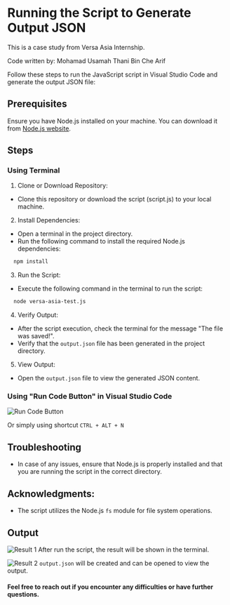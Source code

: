 # Running the Script to Generate Output JSON

This is a case study from Versa Asia Internship.

Code written by: Mohamad Usamah Thani Bin Che Arif

Follow these steps to run the JavaScript script in Visual Studio Code and generate the output JSON file:


## Prerequisites

Ensure you have Node.js installed on your machine. You can download it from [Node.js website](https://nodejs.org/en).


    
## Steps

### Using Terminal
1. Clone or Download Repository:
* Clone this repository or download the script (script.js) to your local machine.

2. Install Dependencies:
* Open a terminal in the project directory.
* Run the following command to install the required Node.js dependencies:

```bash
  npm install
```

3. Run the Script:
* Execute the following command in the terminal to run the script:

```bash
  node versa-asia-test.js
```

4. Verify Output:
* After the script execution, check the terminal for the message "The file was saved!".
* Verify that the `output.json` file has been generated in the project directory.

5. View Output:
* Open the `output.json` file to view the generated JSON content.


### Using "Run Code Button" in Visual Studio Code

![Run Code Button](https://i.imgur.com/VfIpnZe.png)

Or simply using shortcut `CTRL + ALT + N`

## Troubleshooting
* In case of any issues, ensure that Node.js is properly installed and that you are running the script in the correct directory.

## Acknowledgments:

* The script utilizes the Node.js `fs` module for file system operations.



## Output

![Result 1](https://i.imgur.com/FDaipdE.png)
After run the script, the result will be shown in the terminal. 

![Result 2](https://i.imgur.com/QvZ6eiU.png)
`output.json` will be created and can be opened to view the output.

#### Feel free to reach out if you encounter any difficulties or have further questions.
